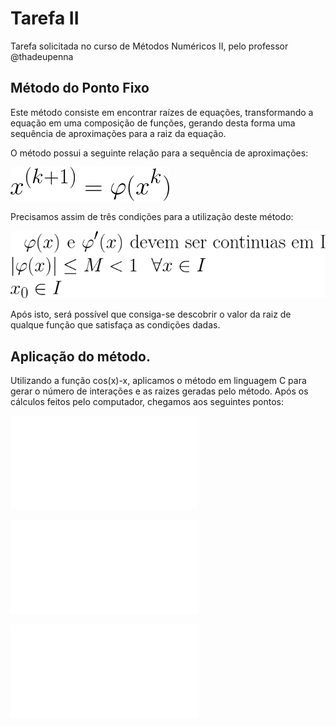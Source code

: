 # Tarefa II

Tarefa solicitada no curso de Métodos Numéricos II, pelo professor @thadeupenna

## Método do Ponto Fixo

Este método consiste em encontrar raízes de equações, transformando a equação em uma composição de funções, gerando desta forma uma sequência de aproximações para a raiz da equação.

O método possui a seguinte relação para a sequência de aproximações:

![Relação da sequência de aproximações](eq1.gif)

Precisamos assim de três condições para a utilização deste método:

![Condições do método](eq2.gif)

Após isto, será possível que consiga-se descobrir o valor da raiz de qualque função que satisfaça as condições dadas.


## Aplicação do método.

Utilizando a função cos(x)-x, aplicamos o método em linguagem C para gerar o número de interações e as raizes geradas pelo método. Após os cálculos feitos pelo computador, chegamos aos seguintes pontos:

![Gráfico lin-lin dos pontos gerados pelo programa](pflin-lin.pdf)

![Gráfico lin-log dos pontos gerados pelo programa](pflin-log.pdf)

![Gráfico log-log dos pontos gerados pelo programa](pflog-log.pdf)
